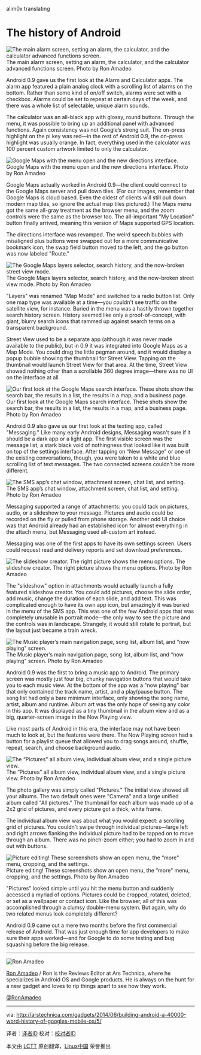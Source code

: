 alim0x translating

The history of Android
================================================================================
![The main alarm screen, setting an alarm, the calculator, and the calculator advanced functions screen.](http://cdn.arstechnica.net/wp-content/uploads/2013/12/calclockonpresszx.png)
The main alarm screen, setting an alarm, the calculator, and the calculator advanced functions screen.
Photo by Ron Amadeo

Android 0.9 gave us the first look at the Alarm and Calculator apps. The alarm app featured a plain analog clock with a scrolling list of alarms on the bottom. Rather than some kind of on/off switch, alarms were set with a checkbox. Alarms could be set to repeat at certain days of the week, and there was a whole list of selectable, unique alarm sounds.

The calculator was an all-black app with glossy, round buttons. Through the menu, it was possible to bring up an additional panel with advanced functions. Again consistency was not Google’s strong suit. The on-press highlight on the pi key was red—in the rest of Android 0.9, the on-press highlight was usually orange. In fact, everything used in the calculator was 100 percent custom artwork limited to only the calculator.

![Google Maps with the menu open and the new directions interface.](http://cdn.arstechnica.net/wp-content/uploads/2013/12/mps092.png)
Google Maps with the menu open and the new directions interface.
Photo by Ron Amadeo

Google Maps actually worked in Android 0.9—the client could connect to the Google Maps server and pull down tiles. (For our images, remember that Google Maps is cloud based. Even the oldest of clients will still pull down modern map tiles, so ignore the actual map tiles pictured.) The Maps menu got the same all-gray treatment as the browser menu, and the zoom controls were the same as the browser too. The all-important "My Location" button finally arrived, meaning this version of Maps supported GPS location.

The directions interface was revamped. The weird speech bubbles with misaligned plus buttons were swapped out for a more communicative bookmark icon, the swap field button moved to the left, and the go button was now labeled "Route."

![The Google Maps layers selector, search history, and the now-broken street view mode.](http://cdn.arstechnica.net/wp-content/uploads/2013/12/maps3.png)
The Google Maps layers selector, search history, and the now-broken street view mode.
Photo by Ron Amadeo

"Layers" was renamed "Map Mode" and switched to a radio button list. Only one map type was available at a time—you couldn't see traffic on the satellite view, for instance. Buried in the menu was a hastily thrown together search history screen. History seemed like only a proof-of-concept, with giant, blurry search icons that rammed up against search terms on a transparent background.

Street View used to be a separate app (although it was never made available to the public), but in 0.9 it was integrated into Google Maps as a Map Mode. You could drag the little pegman around, and it would display a popup bubble showing the thumbnail for Street View. Tapping on the thumbnail would launch Street View for that area. At the time, Street View showed nothing other than a scrollable 360 degree image—there was no UI on the interface at all.

![Our first look at the Google Maps search interface. These shots show the search bar, the results in a list, the results in a map, and a business page.](http://cdn.arstechnica.net/wp-content/uploads/2013/12/manystarbucks.png)
Our first look at the Google Maps search interface. These shots show the search bar, the results in a list, the results in a map, and a business page.
Photo by Ron Amadeo

Android 0.9 also gave us our first look at the texting app, called "Messaging." Like many early Android designs, Messaging wasn't sure if it should be a dark app or a light app. The first visible screen was the message list, a stark black void of nothingness that looked like it was built on top of the settings interface. After tapping on “New Message" or one of the existing conversations, though, you were taken to a white and blue scrolling list of text messages. The two connected screens couldn’t be more different.

![The SMS app’s chat window, attachment screen, chat list, and setting.](http://cdn.arstechnica.net/wp-content/uploads/2014/03/sms09.png)
The SMS app’s chat window, attachment screen, chat list, and setting.
Photo by Ron Amadeo

Messaging supported a range of attachments: you could tack on pictures, audio, or a slideshow to your message. Pictures and audio could be recorded on the fly or pulled from phone storage. Another odd UI choice was that Android already had an established icon for almost everything in the attach menu, but Messaging used all-custom art instead.

Messaging was one of the first apps to have its own settings screen. Users could request read and delivery reports and set download preferences.

![The slideshow creator. The right picture shows the menu options.](http://cdn.arstechnica.net/wp-content/uploads/2013/12/slideshow.png)
The slideshow creator. The right picture shows the menu options.
Photo by Ron Amadeo

The "slideshow" option in attachments would actually launch a fully featured slideshow creator. You could add pictures, choose the slide order, add music, change the duration of each slide, and add text. This was complicated enough to have its own app icon, but amazingly it was buried in the menu of the SMS app. This was one of the few Android apps that was completely unusable in portrait mode—the only way to see the picture and the controls was in landscape. Strangely, it would still rotate to portrait, but the layout just became a train wreck.

![The Music player’s main navigation page, song list, album list, and “now playing" screen.](http://cdn.arstechnica.net/wp-content/uploads/2013/12/music09.png)
The Music player’s main navigation page, song list, album list, and “now playing" screen.
Photo by Ron Amadeo

Android 0.9 was the first to bring a music app to Android. The primary screen was mostly just four big, chunky navigation buttons that would take you to each music view. At the bottom of the app was a "now playing" bar that only contained the track name, artist, and a play/pause button. The song list had only a bare minimum interface, only showing the song name, artist, album and runtime. Album art was the only hope of seeing any color in this app. It was displayed as a tiny thumbnail in the album view and as a big, quarter-screen image in the Now Playing view.

Like most parts of Android in this era, the interface may not have been much to look at, but the features were there. The Now Playing screen had a button for a playlist queue that allowed you to drag songs around, shuffle, repeat, search, and choose background audio.

![The “Pictures" all album view, individual album view, and a single picture view.](http://cdn.arstechnica.net/wp-content/uploads/2013/12/pictures09.png)
The “Pictures" all album view, individual album view, and a single picture view.
Photo by Ron Amadeo

The photo gallery was simply called "Pictures." The initial view showed all your albums. The two default ones were "Camera" and a large unified album called "All pictures." The thumbnail for each album was made up of a 2x2 grid of pictures, and every picture got a thick, white frame.

The individual album view was about what you would expect: a scrolling grid of pictures. You couldn't swipe through individual pictures—large left and right arrows flanking the individual picture had to be tapped on to move through an album. There was no pinch-zoom either; you had to zoom in and out with buttons.

![Picture editing! These screenshots show an open menu, the “more" menu, cropping, and the settings.](http://cdn.arstechnica.net/wp-content/uploads/2013/12/pics209.png)
Picture editing! These screenshots show an open menu, the “more" menu, cropping, and the settings.
Photo by Ron Amadeo

"Pictures" looked simple until you hit the menu button and suddenly accessed a myriad of options. Pictures could be cropped, rotated, deleted, or set as a wallpaper or contact icon. Like the browser, all of this was accomplished through a clumsy double-menu system. But again, why do two related menus look completely different?

Android 0.9 came out a mere two months before the first commercial release of Android. That was just enough time for app developers to make sure their apps worked—and for Google to do some testing and bug squashing before the big release.

----------

![Ron Amadeo](http://cdn.arstechnica.net/wp-content//uploads/authors/ron-amadeo-sq.jpg)

[Ron Amadeo][a] / Ron is the Reviews Editor at Ars Technica, where he specializes in Android OS and Google products. He is always on the hunt for a new gadget and loves to rip things apart to see how they work.

[@RonAmadeo][t]

--------------------------------------------------------------------------------

via: http://arstechnica.com/gadgets/2014/06/building-android-a-40000-word-history-of-googles-mobile-os/5/

译者：[译者ID](https://github.com/译者ID) 校对：[校对者ID](https://github.com/校对者ID)

本文由 [LCTT](https://github.com/LCTT/TranslateProject) 原创翻译，[Linux中国](http://linux.cn/) 荣誉推出

[a]:http://arstechnica.com/author/ronamadeo
[t]:https://twitter.com/RonAmadeo
